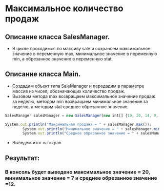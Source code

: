 # Максимальное количество продаж

## Описание класса SalesManager.
* В цикле проходимся по массиву sale и сохраняем макcимальное значение в переменную max, минимальное значение в переменную min, а обрезанное значение в переменную stat.

## Описание класса Main.
* Создадим объект типа SaleManager и передадим в параметре массив из чисел, обозначающих количество продаж.
* Вызовом метода max возвращаем максимальное значение продаж за неделю, методом min возвращаем минимальное значение за неделю, а методом stat среднее обрезанное значение.

```javascript
SalesManager salesManager = new SalesManager(new int[] {10, 20, 14, 9, 16, 7, 11});
```
```javascript
System.out.println("Максимальная продажа = " + salesManager.max());
        System.out.println("Минимальное значение = " + salesManager.min());
        System.out.println("Среднее обрезанное значение = " + salesManager.stat());
```

* Выведем итог на экран.

## Результат:
### В консоль будет выведено максимальное значение = 20, минимальное значение = 7 и среднее обрезанное значение =12.
